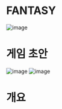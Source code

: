 # FANTASY
![image](https://github.com/user-attachments/assets/58c29eff-75a4-4299-af42-b0da09a21451)
# 게임 초안
![image](https://github.com/user-attachments/assets/368eda0b-a154-4200-b7e6-3e58465bdf64)
![image](https://github.com/user-attachments/assets/0bfab21e-f96b-4547-b326-9d79595b6763)

# 개요
